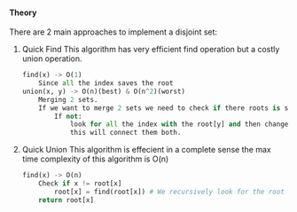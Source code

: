 #### Theory

There are 2 main approaches to implement a disjoint set:

1. Quick Find
    This algorithm has very efficient find operation but a costly union operation.
    ```python
    find(x) -> O(1) 
        Since all the index saves the root
    union(x, y) -> O(n)(best) & O(n^2)(worst)
        Merging 2 sets.
        If we want to merge 2 sets we need to check if there roots is similar.
            If not:
                look for all the index with the root[y] and then change them to root[x]
                this will connect them both.
    
2. Quick Union
    This algorithm is effecient in a complete sense the max time complexity of this algorithm is O(n)
    ```python
    find(x) -> O(n)
        Check if x != root[x]
            root[x] = find(root[x]) # We recursively look for the root until we find the root
        return root[x]
        